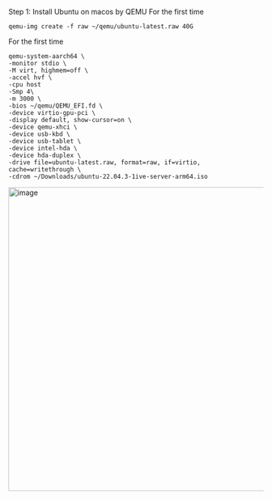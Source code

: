 Step 1: Install Ubuntu on macos by QEMU
For the first time
```
qemu-img create -f raw ~/qemu/ubuntu-latest.raw 40G
```
For the first time
```
qemu-system-aarch64 \
-monitor stdio \
-M virt, highmem=off \
-accel hvf \
-cpu host
-Smp 4\
-m 3000 \
-bios ~/qemu/QEMU_EFI.fd \
-device virtio-gpu-pci \
-display default, show-cursor=on \
-device qemu-xhci \
-device usb-kbd \
-device usb-tablet \
-device intel-hda \
-device hda-duplex \
-drive file=ubuntu-latest.raw, format=raw, if=virtio, cache=writethrough \
-cdrom ~/Downloads/ubuntu-22.04.3-1ive-server-arm64.iso
```

<img width="601" alt="image" src="https://github.com/user-attachments/assets/f1435437-3b75-4c39-88a9-1f05b25dafc2" />

